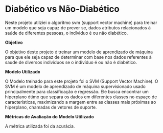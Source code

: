 # Diabético vs Não-Diabético 

Neste projeto utilziei o algoritmo svm (support vector machine) para treinar um modelo que seja capaz de prever se, dados atributos relacionados à saúde de diferentes pessoas, o indíviduo é ou não diabético. 

**Objetivo** 

O objetivo deste projeto é treinar um modelo de aprendizado de máquina para que ele seja capaz de determinar com base nos dados referentes à saude de diversos indivíduos se o indivíduo é ou não é diabético. 

**Modelo Utilizado**  

O Modelo treinado para este projeto foi o SVM (Support Vector Machine). O SVM é um modelo de aprendizado de máquina supervisionado usado principalmente para classificação e regressão. Ele busca encontrar um hiperplano ótimo que separa os dados em diferentes classes no espaço de características, maximizando a margem entre as classes mais próximas ao hiperplano, chamadas de vetores de suporte.

**Métricas de Avaliação do Modelo Utilizado** 

A métrica utilizada foi da acurácia.
